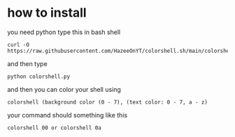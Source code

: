 # how to install
you need python
type this in bash shell
```
curl -O https://raw.githubusercontent.com/HazeeOnYT/colorshell.sh/main/colorshell.sh
```
and then type
```
python colorshell.py
```

and then you can color your shell
using
```
colorshell (background color (0 - 7), (text color: 0 - 7, a - z)
```
your command should something like this
```
colorshell 00 or colorshell 0a
```
